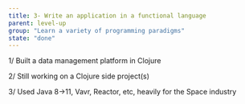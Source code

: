 ```yaml
---
title: 3- Write an application in a functional language
parent: level-up
group: "Learn a variety of programming paradigms"
state: "done"
---
```


1/ Built a data management platform in Clojure

2/ Still working on a Clojure side project(s)

3/ Used Java 8->11, Vavr, Reactor, etc, heavily for the Space industry
